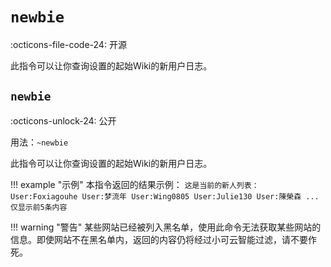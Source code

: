 
# `newbie`

:octicons-file-code-24: 开源

此指令可以让你查询设置的起始Wiki的新用户日志。

## `newbie`
:octicons-unlock-24: 公开

用法：`~newbie`

此指令可以让你查询设置的起始Wiki的新用户日志。

!!! example "示例"
    本指令返回的结果示例：
    ```
    这是当前的新人列表：
    User:Foxiagouhe
    User:梦流年
    User:Wing0805
    User:Julie130
    User:陳榮森
    ...仅显示前5条内容
    ```

!!! warning "警告"
    某些网站已经被列入黑名单，使用此命令无法获取某些网站的信息。即使网站不在黑名单内，返回的内容仍将经过小可云智能过滤，请不要作死。
